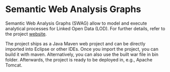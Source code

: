 # Semantic Web Analysis Graphs

Semantic Web Analysis Graphs (SWAG) allow to model and execute analytical processes for Linked Open Data (LOD). For further details, refer to the project [website](https://swag-bi.github.io/swag/).

The project ships as a Java Maven web project and can be directly imported into Eclipse or other IDEs. Once you import the project, you can build it with maven. Alternatively, you can also use the built war file in bin folder. Afterwards, the project is ready to be deployed in, e.g., Apache Tomcat.
 



